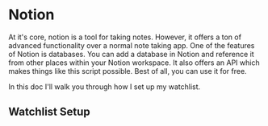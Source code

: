 # Notion

At it's core, notion is a tool for taking notes. However, it offers a ton of advanced functionality over a normal note taking app. One of the features of Notion is databases. You can add a database in Notion and reference it from other places within your Notion workspace. It also offers an API which makes things like this script possible. Best of all, you can use it for free.

In this doc I'll walk you through how I set up my watchlist.

## Watchlist Setup


